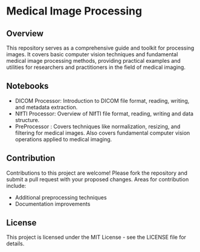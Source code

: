 # Medical Image Processing

## Overview
This repository serves as a comprehensive guide and toolkit for processing images. It covers basic computer vision techniques and fundamental medical image processing methods, providing practical examples and utilities for researchers and practitioners in the field of medical imaging.

## Notebooks
- DICOM Processor: Introduction to DICOM file format, reading, writing, and metadata extraction.
- NIfTI Processor: Overview of NIfTI file format, reading, writing and data structure.
- PreProcessor : Covers techniques like normalization, resizing, and filtering for medical images. Also covers fundamental computer vision operations applied to medical imaging.

## Contribution
Contributions to this project are welcome! Please fork the repository and submit a pull request with your proposed changes. Areas for contribution include:

- Additional preprocessing techniques
- Documentation improvements

## License
This project is licensed under the MIT License - see the LICENSE file for details.